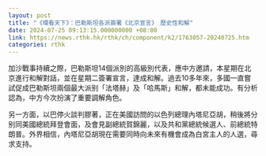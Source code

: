 ```yaml
---
layout: post
title: "《環看天下》：巴勒斯坦各派簽署《北京宣言》　歷史性和解"
date: 2024-07-25 09:13:15.000000000 +08:00
link: https://news.rthk.hk/rthk/ch/component/k2/1763057-20240725.htm
categories: rthk
---
```


加沙戰事持續之際，巴勒斯坦14個派別的高級別代表，應中方邀請，本星期在北京進行和解對話，並在星期二簽署宣言，達成和解。過去10多年來，多國一直嘗試促成巴勒斯坦兩個最大派别「法塔赫」及「哈馬斯」和解，都未能成功。有分析認為，中方今次扮演了重要調解角色。

另一方面，以巴停火談判膠著，正在美國訪問的以色列總理內塔尼亞胡，稍後將分别同美國總統拜登會面，及會見副總統賀錦麗，以及共和黨總統候選人、前總統特朗普。外界相信，內塔尼亞胡現在需要同時向未來有機會成為白宮主人的人選，尋求支持。
